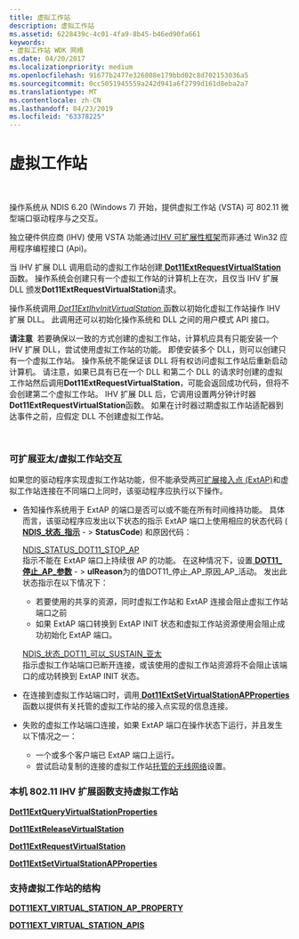 ```yaml
---
title: 虚拟工作站
description: 虚拟工作站
ms.assetid: 6228439c-4c01-4fa9-8b45-b46ed90fa661
keywords:
- 虚拟工作站 WDK 网络
ms.date: 04/20/2017
ms.localizationpriority: medium
ms.openlocfilehash: 91677b2477e326808e179bbd02c8d702153036a5
ms.sourcegitcommit: 0cc5051945559a242d941a6f2799d161d8eba2a7
ms.translationtype: MT
ms.contentlocale: zh-CN
ms.lasthandoff: 04/23/2019
ms.locfileid: "63378225"
---
```

# <a name="virtual-station"></a>虚拟工作站




 

操作系统从 NDIS 6.20 (Windows 7) 开始，提供虚拟工作站 (VSTA) 可 802.11 微型端口驱动程序与之交互。

独立硬件供应商 (IHV) 使用 VSTA 功能通过[IHV 可扩展性框架](overview-of-ihv-extensibility.md)而非通过 Win32 应用程序编程接口 (Api)。

当 IHV 扩展 DLL 调用启动的虚拟工作站创建[ **Dot11ExtRequestVirtualStation** ](https://msdn.microsoft.com/library/windows/hardware/ff547556)函数。 操作系统会创建只有一个虚拟工作站的计算机上在次，且仅当 IHV 扩展 DLL 颁发**Dot11ExtRequestVirtualStation**请求。

操作系统调用[ *Dot11ExtIhvInitVirtualStation* ](https://msdn.microsoft.com/library/windows/hardware/ff547475)函数以初始化虚拟工作站操作 IHV 扩展 DLL。 此调用还可以初始化操作系统和 DLL 之间的用户模式 API 接口。

**请注意**  若要确保以一致的方式创建的虚拟工作站，计算机应具有只能安装一个 IHV 扩展 DLL，尝试使用虚拟工作站的功能。 即使安装多个 DLL，则可以创建只有一个虚拟工作站。 操作系统不能保证该 DLL 将有权访问虚拟工作站后重新启动计算机。 请注意，如果已具有已在一个 DLL 和第二个 DLL 的请求时创建的虚拟工作站然后调用**Dot11ExtRequestVirtualStation**，可能会返回成功代码，但将不会创建第二个虚拟工作站。
IHV 扩展 DLL 后，它调用设置两分钟计时器**Dot11ExtRequestVirtualStation**函数。 如果在计时器过期虚拟工作站适配器到达事件之前，应假定 DLL 不创建虚拟工作站。

 

### <a href="" id="extensible-ap-virtual-station-interactions"></a> 可扩展亚太/虚拟工作站交互

如果您的驱动程序实现虚拟工作站功能，但不能承受两[可扩展接入点 (ExtAP)](extensible-access-point-operation-mode.md)和虚拟工作站连接在不同端口上同时，该驱动程序应执行以下操作。

-   告知操作系统用于 ExtAP 的端口是否可以或不能在所有时间维持功能。 具体而言，该驱动程序应发出以下状态的指示 ExtAP 端口上使用相应的状态代码 ( [ **NDIS\_状态\_指示**](https://msdn.microsoft.com/library/windows/hardware/ff567373) - &gt; **StatusCode**) 和原因代码：

    <a href="" id="ndis-status-dot11-stop-ap"></a>[NDIS\_STATUS\_DOT11\_STOP\_AP](https://msdn.microsoft.com/library/windows/hardware/ff567366)  
    指示不能在 ExtAP 端口上持续很 AP 的功能。 在这种情况下，设置[ **DOT11\_停止\_AP\_参数**](https://msdn.microsoft.com/library/windows/hardware/ff548783) - &gt; **ulReason**为的值DOT11\_停止\_AP\_原因\_AP\_活动。 发出此状态指示在以下情况下：

    -   若要使用的共享的资源，同时虚拟工作站和 ExtAP 连接会阻止虚拟工作站端口之前
    -   如果 ExtAP 端口转换到 ExtAP INIT 状态和虚拟工作站资源使用会阻止成功初始化 ExtAP 端口。

    <a href="" id="---------ndis-status-dot11-can-sustain-ap"></a>[NDIS\_状态\_DOT11\_可以\_SUSTAIN\_亚太](https://msdn.microsoft.com/library/windows/hardware/ff567323)  
    指示虚拟工作站端口已断开连接，或该使用的虚拟工作站资源将不会阻止该端口的成功转换到 ExtAP INIT 状态。

-   在连接到虚拟工作站端口时，调用[ **Dot11ExtSetVirtualStationAPProperties** ](https://msdn.microsoft.com/library/windows/hardware/ff547609)函数以提供有关托管的虚拟工作站的接入点实现的信息连接。

-   失败的虚拟工作站端口连接，如果 ExtAP 端口在操作状态下运行，并且发生以下情况之一：
    -   一个或多个客户端已 ExtAP 端口上运行。
    -   尝试启动复制的连接的虚拟工作站[托管的无线网络](https://go.microsoft.com/fwlink/p/?linkid=152328)设置。

### <a href="" id="native-802-11-ihv-extensibility-functions-that-support-a-virtual-stati"></a> 本机 802.11 IHV 扩展函数支持虚拟工作站

[**Dot11ExtQueryVirtualStationProperties**](https://msdn.microsoft.com/library/windows/hardware/ff547544)

[**Dot11ExtReleaseVirtualStation**](https://msdn.microsoft.com/library/windows/hardware/ff547549)

[**Dot11ExtRequestVirtualStation**](https://msdn.microsoft.com/library/windows/hardware/ff547556)

[**Dot11ExtSetVirtualStationAPProperties**](https://msdn.microsoft.com/library/windows/hardware/ff547609)

### <a href="" id="structures-that-support-a-virtual-station"></a> 支持虚拟工作站的结构

[**DOT11EXT\_VIRTUAL\_STATION\_AP\_PROPERTY**](https://msdn.microsoft.com/library/windows/hardware/ff547641)

[**DOT11EXT\_VIRTUAL\_STATION\_APIS**](https://msdn.microsoft.com/library/windows/hardware/ff547639)

 

 





